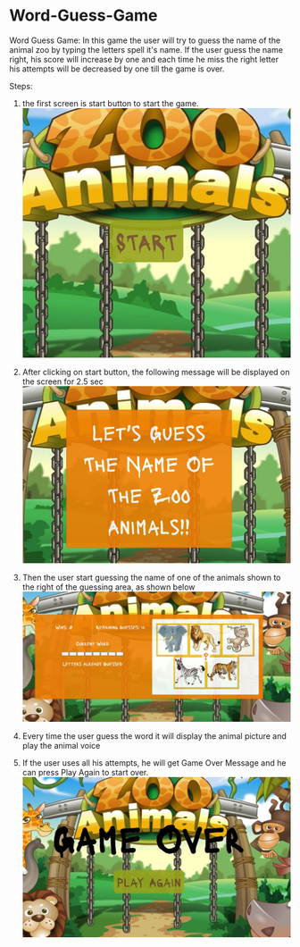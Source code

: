 # Word-Guess-Game

Word Guess Game: In this game the user will try to guess the name of the animal zoo by typing the letters spell it's name.
If the user guess the name right, his score will increase by one and each time he miss the right letter his attempts will be decreased by one till the game is over.

Steps:

1. the first screen is start button to start the game.
   ![Start Button](assets/images/step1.jpg)

2. After clicking on start button, the following message will be displayed on the screen for 2.5 sec
   ![welcome Message](assets/images/step2.jpg)

3. Then the user start guessing the name of one of the animals shown to the right of the guessing area, as shown below
   ![zoo animals](assets/images/step3.jpg)

4. Every time the user guess the word it will display the animal picture and play the animal voice

5. If the user uses all his attempts, he will get Game Over Message and he can press Play Again to start over.
   ![Game OVer](assets/images/step5.jpg)
